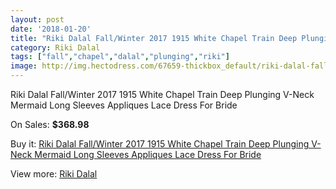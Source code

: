 ```yaml
---
layout: post
date: '2018-01-20'
title: "Riki Dalal Fall/Winter 2017 1915 White Chapel Train Deep Plunging V-Neck Mermaid Long Sleeves Appliques Lace Dress For Bride"
category: Riki Dalal
tags: ["fall","chapel","dalal","plunging","riki"]
image: http://img.hectodress.com/67659-thickbox_default/riki-dalal-fall-winter-2017-1915-white-chapel-train-deep-plunging-v-neck-mermaid-long-sleeves-appliques-lace-dress-for-bride.jpg
---
```

Riki Dalal Fall/Winter 2017 1915 White Chapel Train Deep Plunging V-Neck Mermaid Long Sleeves Appliques Lace Dress For Bride

On Sales: **$368.98**
<a href="https://www.hectodress.com/riki-dalal/21478-riki-dalal-fall-winter-2017-1915-white-chapel-train-deep-plunging-v-neck-mermaid-long-sleeves-appliques-lace-dress-for-bride.html"><amp-img layout="responsive" width="600" height="600" src="//img.hectodress.com/67659-thickbox_default/riki-dalal-fall-winter-2017-1915-white-chapel-train-deep-plunging-v-neck-mermaid-long-sleeves-appliques-lace-dress-for-bride.jpg" alt="Riki Dalal Fall/Winter 2017 1915 White Chapel Train Deep Plunging V-Neck Mermaid Long Sleeves Appliques Lace Dress For Bride 0" /></a>
<a href="https://www.hectodress.com/riki-dalal/21478-riki-dalal-fall-winter-2017-1915-white-chapel-train-deep-plunging-v-neck-mermaid-long-sleeves-appliques-lace-dress-for-bride.html"><amp-img layout="responsive" width="600" height="600" src="//img.hectodress.com/67665-thickbox_default/riki-dalal-fall-winter-2017-1915-white-chapel-train-deep-plunging-v-neck-mermaid-long-sleeves-appliques-lace-dress-for-bride.jpg" alt="Riki Dalal Fall/Winter 2017 1915 White Chapel Train Deep Plunging V-Neck Mermaid Long Sleeves Appliques Lace Dress For Bride 1" /></a>
<a href="https://www.hectodress.com/riki-dalal/21478-riki-dalal-fall-winter-2017-1915-white-chapel-train-deep-plunging-v-neck-mermaid-long-sleeves-appliques-lace-dress-for-bride.html"><amp-img layout="responsive" width="600" height="600" src="//img.hectodress.com/67664-thickbox_default/riki-dalal-fall-winter-2017-1915-white-chapel-train-deep-plunging-v-neck-mermaid-long-sleeves-appliques-lace-dress-for-bride.jpg" alt="Riki Dalal Fall/Winter 2017 1915 White Chapel Train Deep Plunging V-Neck Mermaid Long Sleeves Appliques Lace Dress For Bride 2" /></a>
<a href="https://www.hectodress.com/riki-dalal/21478-riki-dalal-fall-winter-2017-1915-white-chapel-train-deep-plunging-v-neck-mermaid-long-sleeves-appliques-lace-dress-for-bride.html"><amp-img layout="responsive" width="600" height="600" src="//img.hectodress.com/67663-thickbox_default/riki-dalal-fall-winter-2017-1915-white-chapel-train-deep-plunging-v-neck-mermaid-long-sleeves-appliques-lace-dress-for-bride.jpg" alt="Riki Dalal Fall/Winter 2017 1915 White Chapel Train Deep Plunging V-Neck Mermaid Long Sleeves Appliques Lace Dress For Bride 3" /></a>
<a href="https://www.hectodress.com/riki-dalal/21478-riki-dalal-fall-winter-2017-1915-white-chapel-train-deep-plunging-v-neck-mermaid-long-sleeves-appliques-lace-dress-for-bride.html"><amp-img layout="responsive" width="600" height="600" src="//img.hectodress.com/67662-thickbox_default/riki-dalal-fall-winter-2017-1915-white-chapel-train-deep-plunging-v-neck-mermaid-long-sleeves-appliques-lace-dress-for-bride.jpg" alt="Riki Dalal Fall/Winter 2017 1915 White Chapel Train Deep Plunging V-Neck Mermaid Long Sleeves Appliques Lace Dress For Bride 4" /></a>
<a href="https://www.hectodress.com/riki-dalal/21478-riki-dalal-fall-winter-2017-1915-white-chapel-train-deep-plunging-v-neck-mermaid-long-sleeves-appliques-lace-dress-for-bride.html"><amp-img layout="responsive" width="600" height="600" src="//img.hectodress.com/67661-thickbox_default/riki-dalal-fall-winter-2017-1915-white-chapel-train-deep-plunging-v-neck-mermaid-long-sleeves-appliques-lace-dress-for-bride.jpg" alt="Riki Dalal Fall/Winter 2017 1915 White Chapel Train Deep Plunging V-Neck Mermaid Long Sleeves Appliques Lace Dress For Bride 5" /></a>
<a href="https://www.hectodress.com/riki-dalal/21478-riki-dalal-fall-winter-2017-1915-white-chapel-train-deep-plunging-v-neck-mermaid-long-sleeves-appliques-lace-dress-for-bride.html"><amp-img layout="responsive" width="600" height="600" src="//img.hectodress.com/67660-thickbox_default/riki-dalal-fall-winter-2017-1915-white-chapel-train-deep-plunging-v-neck-mermaid-long-sleeves-appliques-lace-dress-for-bride.jpg" alt="Riki Dalal Fall/Winter 2017 1915 White Chapel Train Deep Plunging V-Neck Mermaid Long Sleeves Appliques Lace Dress For Bride 6" /></a>

Buy it: [Riki Dalal Fall/Winter 2017 1915 White Chapel Train Deep Plunging V-Neck Mermaid Long Sleeves Appliques Lace Dress For Bride](https://www.hectodress.com/riki-dalal/21478-riki-dalal-fall-winter-2017-1915-white-chapel-train-deep-plunging-v-neck-mermaid-long-sleeves-appliques-lace-dress-for-bride.html "Riki Dalal Fall/Winter 2017 1915 White Chapel Train Deep Plunging V-Neck Mermaid Long Sleeves Appliques Lace Dress For Bride")

View more: [Riki Dalal](https://www.hectodress.com/392-riki-dalal "Riki Dalal")